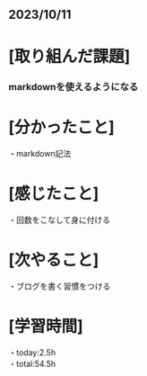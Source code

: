 ## 2023/10/11

# [取り組んだ課題]
### markdownを使えるようになる
# [分かったこと]
・markdown記法
# [感じたこと]
・回数をこなして身に付ける
# [次やること]
・ブログを書く習慣をつける
# [学習時間]
・today:2.5h  
・total:54.5h
